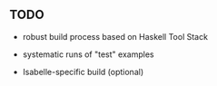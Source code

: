 ## TODO ##

* robust build process based on Haskell Tool Stack

* systematic runs of "test" examples

* Isabelle-specific build (optional)
